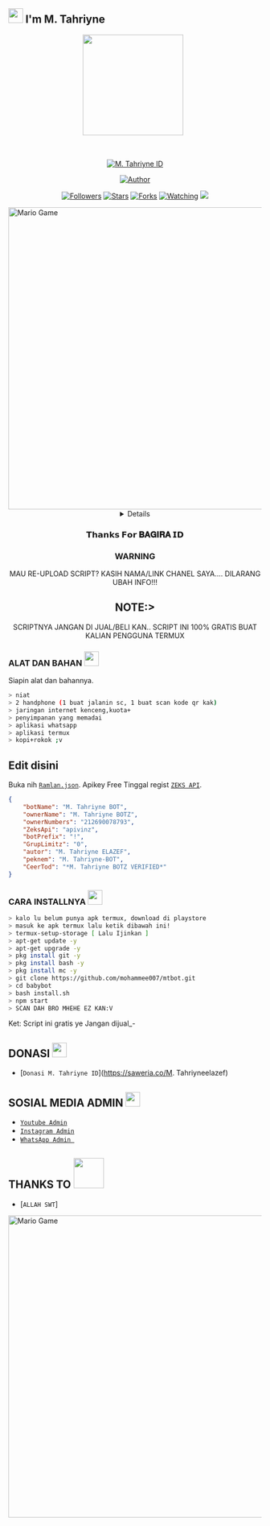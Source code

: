 ## <img src="https://github.com/TheDudeThatCode/TheDudeThatCode/blob/master/Assets/Hi.gif" width="29px"> I'm M. Tahriyne
<p align="center">
<p align='center'><a href="https://www.instagram.com/tahariyne/"><img height="200" src="https://d.top4top.io/s_2021hqnie0.jpeg"></a>&nbsp;&nbsp;</p>
</p>
<br>



<p align="center">
<a href="#"><img title="M. Tahriyne ID" src="https://d.top4top.io/s_2021hqnie0.jpeg"></a>
</p>
<p align="center">
<a href="https://d.top4top.io/s_2021hqnie0.jpeg"><img title="Author" src="https://d.top4top.io/s_2021hqnie0.jpeg"></a>
</p>
<p align="center">
<a href="https://github.com/mohammee007/mtbot.git/followers"><img title="Followers" src="https://d.top4top.io/s_2021hqnie0.jpeg"></a>
<a href="https://github.com/mohammee007/mtbot.git/stargazers/"><img title="Stars" src="https://d.top4top.io/s_2021hqnie0.jpeg"></a>
<a href="https://github.com/mohammee007/mtbot.git/network/members"><img title="Forks" src="https://d.top4top.io/s_2021hqnie0.jpeg"></a>
<a href="https://github.com/mohammee007/mtbot.git/watchers"><img title="Watching" src="https://d.top4top.io/s_2021hqnie0.jpeg"></a>
<a href="https://hits.seeyoufarm.com"><img src="https://hits.seeyoufarm.com/api/count/incr/badge.svg?url=https%3A%2F%2Fgithub.com%2Fgjbae1212%2FM. Tahriynebot&count_bg=%2379C83D&title_bg=%23555555&icon=lmms.svg&icon_color=%23E8E8E8&title=M. Tahriynebot&edge_flat=true"/></a>
</p>
<img src="https://github.com/TheDudeThatCode/TheDudeThatCode/blob/master/Assets/Developer.gif" alt="Mario Game" width="600" />
<div align="center">
<details>
 
</details>

### 𝗧𝗵𝗮𝗻𝗸𝘀 𝗙𝗼𝗿 𝐁𝐀𝐆𝐈𝐑𝐀 𝗜𝗗

### WARNING
MAU RE-UPLOAD SCRIPT? KASIH NAMA/LINK CHANEL SAYA.... DILARANG UBAH INFO!!!

## NOTE:> 
SCRIPTNYA JANGAN DI JUAL/BELI KAN.. SCRIPT INI 100% GRATIS BUAT KALIAN PENGGUNA TERMUX
</div>

### ALAT DAN BAHAN <img src="https://github.com/TheDudeThatCode/TheDudeThatCode/blob/master/Assets/Mario_Hello_Big.gif" width="29px">
Siapin alat dan bahannya.
```bash
> niat
> 2 handphone (1 buat jalanin sc, 1 buat scan kode qr kak)
> jaringan internet kenceng,kuota+
> penyimpanan yang memadai
> aplikasi whatsapp
> aplikasi termux
> kopi+rokok ;v
```
## Edit disini
Buka nih [`Ramlan.json`](https://github.com/mohammee007/mtbot.git/edit/main/settings/Ramlan.json). Apikey Free Tinggal regist [`ZEKS API`](https://api.lolhuman.xyz/login).
```json
{
    "botName": "M. Tahriyne BOT",
    "ownerName": "M. Tahriyne BOTZ",
    "ownerNumbers": "212690078793",
    "ZeksApi": "apivinz",
    "botPrefix": "!",
    "GrupLimitz": "0",
    "autor": "M. Tahriyne ELAZEF",
    "peknem": "M. Tahriyne-BOT",
    "CeerTod": "*M. Tahriyne BOTZ VERIFIED*"
}

```
### CARA INSTALLNYA  <img src="https://github.com/TheDudeThatCode/TheDudeThatCode/blob/master/Assets/hmm.gif" width="29px">
```bash
> kalo lu belum punya apk termux, download di playstore
> masuk ke apk termux lalu ketik dibawah ini!
> termux-setup-storage [ Lalu Ijinkan ]
> apt-get update -y
> apt-get upgrade -y
> pkg install git -y
> pkg install bash -y
> pkg install mc -y
> git clone https://github.com/mohammee007/mtbot.git
> cd babybot
> bash install.sh
> npm start
> SCAN DAH BRO MHEHE EZ KAN:V
```


Ket: Script ini gratis ye Jangan dijual_-

## DONASI <img src="https://github.com/TheDudeThatCode/TheDudeThatCode/blob/master/Assets/coin.gif" width="29px">
* [`Donasi M. Tahriyne ID`](https://saweria.co/M. Tahriyneelazef)


## SOSIAL MEDIA ADMIN <img src="https://github.com/TheDudeThatCode/TheDudeThatCode/blob/master/Assets/powerup.gif" width="29px">

* [`Youtube Admin`](https://www.youtube.com/@mohammedtahriyne)
* [`Instagram Admin`](https://www.instagram.com/tahariyne/)
* [`WhatsApp Admin `](https://wa.me/+212690078793)
## THANKS TO <img src="https://github.com/TheDudeThatCode/TheDudeThatCode/blob/master/Assets/Handshake.gif" width="60px">

* [`ALLAH SWT`]
<img src="https://github.com/TheDudeThatCode/TheDudeThatCode/blob/master/Assets/Mario_Gameplay.gif" alt="Mario Game" width="600" />

